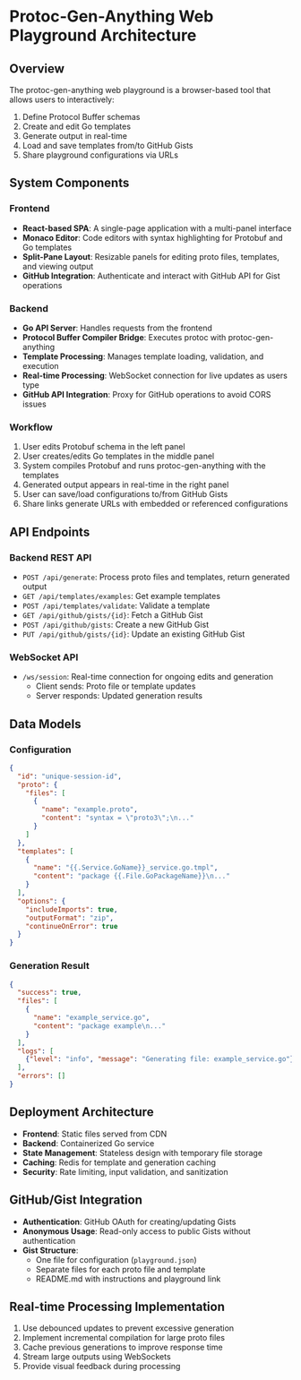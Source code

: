 # Protoc-Gen-Anything Web Playground Architecture

## Overview

The protoc-gen-anything web playground is a browser-based tool that allows users to interactively:
1. Define Protocol Buffer schemas
2. Create and edit Go templates
3. Generate output in real-time
4. Load and save templates from/to GitHub Gists
5. Share playground configurations via URLs

## System Components

### Frontend

- **React-based SPA**: A single-page application with a multi-panel interface
- **Monaco Editor**: Code editors with syntax highlighting for Protobuf and Go templates
- **Split-Pane Layout**: Resizable panels for editing proto files, templates, and viewing output
- **GitHub Integration**: Authenticate and interact with GitHub API for Gist operations

### Backend

- **Go API Server**: Handles requests from the frontend
- **Protocol Buffer Compiler Bridge**: Executes protoc with protoc-gen-anything
- **Template Processing**: Manages template loading, validation, and execution
- **Real-time Processing**: WebSocket connection for live updates as users type
- **GitHub API Integration**: Proxy for GitHub operations to avoid CORS issues

### Workflow

1. User edits Protobuf schema in the left panel
2. User creates/edits Go templates in the middle panel
3. System compiles Protobuf and runs protoc-gen-anything with the templates
4. Generated output appears in real-time in the right panel
5. User can save/load configurations to/from GitHub Gists
6. Share links generate URLs with embedded or referenced configurations

## API Endpoints

### Backend REST API

- `POST /api/generate`: Process proto files and templates, return generated output
- `GET /api/templates/examples`: Get example templates
- `POST /api/templates/validate`: Validate a template
- `GET /api/github/gists/{id}`: Fetch a GitHub Gist
- `POST /api/github/gists`: Create a new GitHub Gist
- `PUT /api/github/gists/{id}`: Update an existing GitHub Gist

### WebSocket API

- `/ws/session`: Real-time connection for ongoing edits and generation
  - Client sends: Proto file or template updates
  - Server responds: Updated generation results

## Data Models

### Configuration

```json
{
  "id": "unique-session-id",
  "proto": {
    "files": [
      {
        "name": "example.proto",
        "content": "syntax = \"proto3\";\n..."
      }
    ]
  },
  "templates": [
    {
      "name": "{{.Service.GoName}}_service.go.tmpl",
      "content": "package {{.File.GoPackageName}}\n..."
    }
  ],
  "options": {
    "includeImports": true,
    "outputFormat": "zip",
    "continueOnError": true
  }
}
```

### Generation Result

```json
{
  "success": true,
  "files": [
    {
      "name": "example_service.go",
      "content": "package example\n..."
    }
  ],
  "logs": [
    {"level": "info", "message": "Generating file: example_service.go"}
  ],
  "errors": []
}
```

## Deployment Architecture

- **Frontend**: Static files served from CDN
- **Backend**: Containerized Go service
- **State Management**: Stateless design with temporary file storage
- **Caching**: Redis for template and generation caching
- **Security**: Rate limiting, input validation, and sanitization

## GitHub/Gist Integration

- **Authentication**: GitHub OAuth for creating/updating Gists
- **Anonymous Usage**: Read-only access to public Gists without authentication
- **Gist Structure**:
  - One file for configuration (`playground.json`)
  - Separate files for each proto file and template
  - README.md with instructions and playground link

## Real-time Processing Implementation

1. Use debounced updates to prevent excessive generation
2. Implement incremental compilation for large proto files
3. Cache previous generations to improve response time
4. Stream large outputs using WebSockets
5. Provide visual feedback during processing